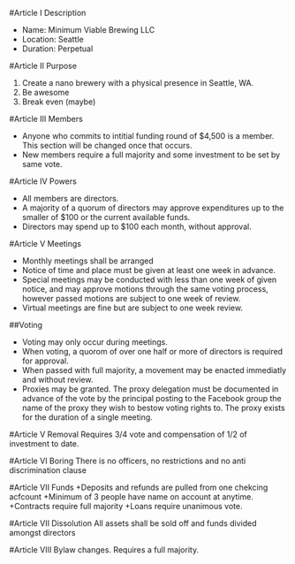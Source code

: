 #Article I Description
* Name: Minimum Viable Brewing LLC
* Location: Seattle
* Duration: Perpetual

#Article II Purpose
1. Create a nano brewery with a physical presence in Seattle, WA.
2. Be awesome
3. Break even (maybe) 

#Article III Members
+ Anyone who commits to intitial funding round of $4,500 is a member. This section will be changed once that occurs. 
+ New members require a full majority and some investment to be set by same vote. 

#Article IV Powers
+ All members are directors.
+ A majority of a quorum of directors may approve expenditures up to the smaller of $100 or the current available funds.
+ Directors may spend up to $100 each month, without approval.

#Article V Meetings
+ Monthly meetings shall be arranged
+ Notice of time and place must be given at least one week in advance.
+ Special meetings may be conducted with less than one week of given notice, and may approve motions through the same voting process, however passed motions are subject to one week of review.
+ Virtual meetings are fine but are subject to one week review.

##Voting
+ Voting may only occur during meetings.
+ When voting, a quorom of over one half or more of directors is required for approval.
+ When passed with full majority, a movement may be enacted immediatly and without review.
+ Proxies may be granted. The proxy delegation must be documented in advance of the vote by the principal posting to the Facebook group the name of the proxy they wish to bestow voting rights to. The proxy exists for the duration of a single meeting.

#Article V Removal 
Requires 3/4 vote and compensation of 1/2 of investment to date.

#Article VI Boring
There is no officers, no restrictions and no anti discrimination clause

#Article VII Funds
+Deposits and refunds are pulled from one chekcing acfcount
+Minimum of 3 people have name on account at anytime.
+Contracts require full majority
+Loans require unanimous vote.

#Article VII Dissolution
All assets shall be sold off and funds divided amongst directors

#Article VIII Bylaw changes.
Requires a full majority.
